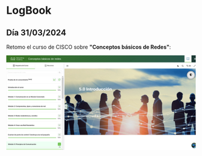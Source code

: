 # LogBook 
## Día 31/03/2024

Retomo el curso de CISCO sobre **"Conceptos básicos de Redes"**:

![Curso CISCO](Images/07.png "Curso conceptos básicos de redes de CISCO")

